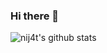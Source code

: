 ### Hi there 👋

<!--
**nij4t/nij4t** is a ✨ _special_ ✨ repository because its `README.md` (this file) appears on your GitHub profile.

Here are some ideas to get you started:

- 🔭 I’m currently working on ...
- 🌱 I’m currently learning ...
- 👯 I’m looking to collaborate on ...
- 🤔 I’m looking for help with ...
- 💬 Ask me about ...
- 📫 How to reach me: ...
- 😄 Pronouns: ...
- ⚡ Fun fact: ...
-->

![nij4t's github stats](https://github-readme-stats.vercel.app/api?username=nij4t&hide=stars&show_icons=true&count_private=true&hide_border=true)

<br />

<!-- ![Top Langs](https://github-readme-stats.vercel.app/api/top-langs/?username=nij4t&count_private=true) -->
